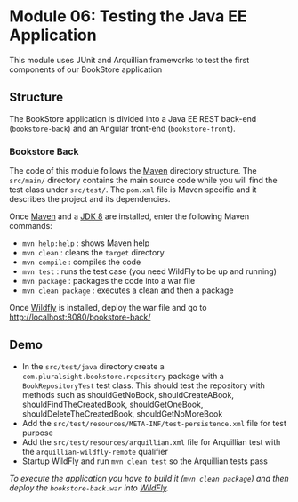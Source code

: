 # Module 06: Testing the Java EE Application

This module uses JUnit and Arquillian frameworks to test the first components of our BookStore application


## Structure 

The BookStore application is divided into a Java EE REST back-end (`bookstore-back`) and an Angular front-end (`bookstore-front`).


### Bookstore Back 

The code of this module follows the [Maven](http://maven.apache.org/) directory structure. The `src/main/` directory contains the main source code while you will find the test class under `src/test/`. The `pom.xml` file is Maven specific and it describes the project and its dependencies.

Once [Maven](http://maven.apache.org/) and a [JDK 8](http://www.oracle.com/technetwork/java/javase/downloads/index.html) are installed, enter the following Maven commands:

* `mvn help:help`       : shows Maven help
* `mvn clean`           : cleans the `target` directory
* `mvn compile`         : compiles the code
* `mvn test`            : runs the test case (you need WildFly to be up and running)
* `mvn package`         : packages the code into a war file
* `mvn clean package`   : executes a clean and then a package

Once [Wildfly](http://wildfly.org/) is installed, deploy the war file and go to [http://localhost:8080/bookstore-back/]()



## Demo 

* In the `src/test/java` directory create a `com.pluralsight.bookstore.repository` package with a `BookRepositoryTest` test class. This should test the repository with methods such as shouldGetNoBook, shouldCreateABook, shouldFindTheCreatedBook, shouldGetOneBook, shouldDeleteTheCreatedBook, shouldGetNoMoreBook
* Add the `src/test/resources/META-INF/test-persistence.xml` file for test purpose
* Add the `src/test/resources/arquillian.xml` file for Arquillian test with the `arquillian-wildfly-remote` qualifier
* Startup WildFly and run `mvn clean test` so the Arquillian tests pass

*To execute the application you have to build it (`mvn clean package`) and then deploy the `bookstore-back.war` into [WildFly](https://wildfly.org).*
